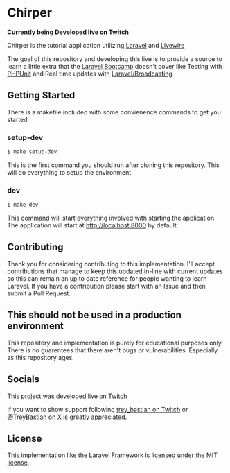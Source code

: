 # Chirper

**Currently being Developed live on [Twitch](https://twitch.tv/trey_bastian)**

Chirper is the tutorial application utilizing [Laravel](https://laravel.com) and [Livewire](https://lavravel-livewire.com)

The goal of this repository and developing this live is to provide a source to learn a little extra that the [Laravel Bootcamp](https://bootcamp.laravel.com/introduction) doesn't cover like Testing with [PHPUnit](https://phpunit.de/index.html) and Real time updates with [Laravel/Broadcasting](https://laravel.com/docs/11.x/broadcasting)

## Getting Started
There is a makefile included with some convienence commands to get you started

### setup-dev
```bash 
$ make setup-dev
```
This is the first command you should run after cloning this repository. This will do everything to setup the environment.

### dev
```bash
$ make dev
```
This command will start everything involved with starting the application. The application will start at [http://localhost:8000](http://localhost:8000) by default.

## Contributing

Thank you for considering contributing to this implementation. I'll accept contributions that manage to keep this updated in-line with current updates so this can remain an up to date reference for people wanting to learn Laravel. If you have a contribution please start with an Issue and then submit a Pull Request.

## This should not be used in a production environment

This repository and implementation is purely for educational purposes only. There is no guarentees that there aren't bugs or vulnerabilities. Especially as this repository ages.

## Socials
This project was developed live on [Twitch](https://twitch.tv/trey_bastian)

If you want to show support following [trey_bastian on Twitch](https://twitch.tv/trey_bastian) or [@TreyBastian on X](https://x.com/TreyBastian) is greatly appreciated.

## License

This implementation like the Laravel Framework is licensed under the [MIT license](https://opensource.org/licenses/MIT).
